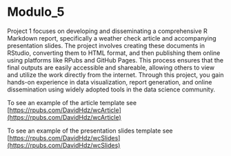 # Modulo_5


Project 1 focuses on developing and disseminating a comprehensive R Markdown report, specifically a weather check article and accompanying presentation slides. The project involves creating these documents in RStudio, converting them to HTML format, and then publishing them online using platforms like RPubs and GitHub Pages. This process ensures that the final outputs are easily accessible and shareable, allowing others to view and utilize the work directly from the internet. Through this project, you gain hands-on experience in data visualization, report generation, and online dissemination using widely adopted tools in the data science community.

To see an example of the article template see [https://rpubs.com/DavidHdz/wcArticle](https://rpubs.com/DavidHdz/wcArticle)

To see an example of the presentation slides template see [https://rpubs.com/DavidHdz/wcSlides](https://rpubs.com/DavidHdz/wcSlides)